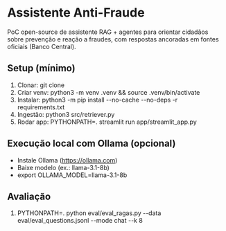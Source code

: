 # Assistente Anti-Fraude

PoC open-source de assistente RAG + agentes para orientar cidadãos sobre prevenção e reação a fraudes, com respostas ancoradas em fontes oficiais (Banco Central).

## Setup (mínimo)

1. Clonar:
   git clone <repo-url>
2. Criar venv:
   python3 -m venv .venv && source .venv/bin/activate
3. Instalar:
   python3 -m pip install --no-cache --no-deps -r requirements.txt
4. Ingestão:
   python3 src/retriever.py
5. Rodar app:
   PYTHONPATH=. streamlit run app/streamlit_app.py

## Execução local com Ollama (opcional)

- Instale Ollama (https://ollama.com)
- Baixe modelo (ex.: llama-3.1-8b)
- export OLLAMA_MODEL=llama-3.1-8b

## Avaliação

1. PYTHONPATH=. python eval/eval_ragas.py --data eval/eval_questions.jsonl --mode chat --k 8
